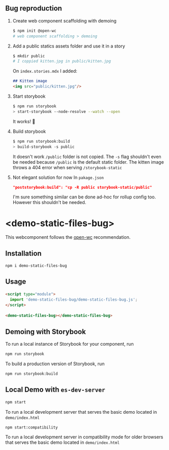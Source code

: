 
## Bug reproduction

1. Create web component scaffolding with demoing
    ```sh
    $ npm init @open-wc
    # web component scaffolding > demoing
    ```
2. Add a public statics assets folder and use it in a story
    ```sh
    $ mkdir public
    # I coppied kitten.jpg in public/kitten.jpg
    ```

    On `index.stories.mdx` I added:
    ```md
    ## Kitten image
    <img src="public/kitten.jpg"/>
    ```
3. Start storybook
    ```sh
    $ npm run storybook
    > start-storybook --node-resolve --watch --open
    ```
    It works!  🎉

4. Build storybook
    ```sh
    $ npm run storybook:build
    > build-storybook -s public
    ```
    It doesn't work  `/public` folder is not copied. The `-s` flag shouldn't even be needed because `/public` is the default static folder. The kitten image throws a 404 error when serving `/storybook-static`

5. Not elegant solution for now
    In `pakage.json`
    ```json
    "poststorybook:build": "cp -R public storybook-static/public"
    ```
    I'm sure something similar can be done ad-hoc for rollup config too. However this shouldn't be needed.

# \<demo-static-files-bug>

This webcomponent follows the [open-wc](https://github.com/open-wc/open-wc) recommendation.

## Installation
```bash
npm i demo-static-files-bug
```

## Usage
```html
<script type="module">
  import 'demo-static-files-bug/demo-static-files-bug.js';
</script>

<demo-static-files-bug></demo-static-files-bug>
```

## Demoing with Storybook
To run a local instance of Storybook for your component, run
```bash
npm run storybook
```

To build a production version of Storybook, run
```bash
npm run storybook:build
```


## Local Demo with `es-dev-server`
```bash
npm start
```
To run a local development server that serves the basic demo located in `demo/index.html`

```bash
npm start:compatibility
```
To run a local development server in compatibility mode for older browsers that serves the basic demo located in `demo/index.html`

